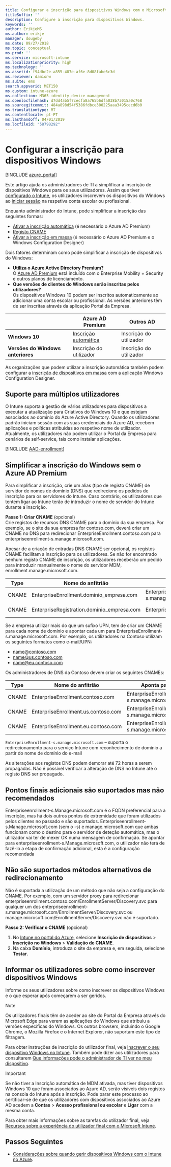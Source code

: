 ```yaml
---
title: Configurar a inscrição para dispositivos Windows com o Microsoft Intune
titleSuffix: ''
description: Configure a inscrição para dispositivos Windows.
keywords: ''
author: ErikjeMS
ms.author: erikje
manager: dougeby
ms.date: 09/27/2018
ms.topic: conceptual
ms.prod: ''
ms.service: microsoft-intune
ms.localizationpriority: high
ms.technology: ''
ms.assetid: f94dbc2e-a855-487e-af6e-8d08fabe6c3d
ms.reviewer: damionw
ms.suite: ems
search.appverid: MET150
ms.custom: intune-azure
ms.collection: M365-identity-device-management
ms.openlocfilehash: d7dd4ab5f7cecfa8a765b6dfa038b73015a0c768
ms.sourcegitcommit: 484a898d54f5386fdbce300225aaa3495cecd6b0
ms.translationtype: MT
ms.contentlocale: pt-PT
ms.lasthandoff: 04/01/2019
ms.locfileid: "58798292"
---
```

# <a name="set-up-enrollment-for-windows-devices"></a>Configurar a inscrição para dispositivos Windows

[!INCLUDE [azure_portal](./includes/azure_portal.md)]

Este artigo ajuda os administradores de TI a simplificar a inscrição de dispositivos Windows para os seus utilizadores. Assim que tiver [configurado o Intune](setup-steps.md), os utilizadores inscrevem os dispositivos do Windows ao [iniciar sessão](https://docs.microsoft.com/intune-user-help/enroll-your-device-in-intune-windows) na respetiva conta escolar ou profissional.  

Enquanto administrador do Intune, pode simplificar a inscrição das seguintes formas:
- [Ativar a inscrição automática](#enable-windows-10-automatic-enrollment) (é necessário o Azure AD Premium)
- [Registo CNAME](#simplify-windows-enrollment-without-azure-ad-premium)
- [Ativar a inscrição em massa](windows-bulk-enroll.md) (é necessário o Azure AD Premium e o Windows Configuration Designer)

Dois fatores determinam como pode simplificar a inscrição de dispositivos do Windows:

- **Utiliza o Azure Active Directory Premium?** <br>O [Azure AD Premium](https://docs.microsoft.com/azure/active-directory/active-directory-get-started-premium) está incluído com o Enterprise Mobility + Security e outros planos de licenciamento.
- **Que versões de clientes do Windows serão inscritas pelos utilizadores?** <br>Os dispositivos Windows 10 podem ser inscritos automaticamente ao adicionar uma conta escolar ou profissional. As versões anteriores têm de ser inscritas através da aplicação Portal da Empresa.

||**Azure AD Premium**|**Outros AD**|
|----------|---------------|---------------|  
|**Windows 10**|[Inscrição automática](#enable-windows-10-automatic-enrollment) |Inscrição do utilizador|
|**Versões do Windows anteriores**|Inscrição do utilizador|Inscrição do utilizador|

As organizações que podem utilizar a inscrição automática também podem configurar a [inscrição de dispositivos em massa](windows-bulk-enroll.md) com a aplicação Windows Configuration Designer.

## <a name="multi-user-support"></a>Suporte para múltiplos utilizadores

O Intune suporta a gestão de vários utilizadores para dispositivos a executar a atualização para Criativos do Windows 10 e que estejam associados ao domínio do Azure Active Directory. Quando os utilizadores padrão iniciam sessão com as suas credenciais do Azure AD, recebem aplicações e políticas atribuídas ao respetivo nome de utilizador. Atualmente, os utilizadores não podem utilizar o Portal da Empresa para cenários de self-service, tais como instalar aplicações.

[!INCLUDE [AAD-enrollment](./includes/win10-automatic-enrollment-aad.md)]

## <a name="simplify-windows-enrollment-without-azure-ad-premium"></a>Simplificar a inscrição do Windows sem o Azure AD Premium
Para simplificar a inscrição, crie um alias (tipo de registo CNAME) de servidor de nomes de domínio (DNS) que redirecione os pedidos de inscrição para os servidores do Intune. Caso contrário, os utilizadores que tentem ligar ao Intune terão de introduzir o nome de servidor do Intune durante a inscrição.

**Passo 1: Criar CNAME** (opcional)<br>
Crie registos de recursos DNS CNAME para o domínio da sua empresa. Por exemplo, se o site da sua empresa for contoso.com, deverá criar um CNAME no DNS para redirecionar EnterpriseEnrollment.contoso.com para enterpriseenrollment-s.manage.microsoft.com.

Apesar de a criação de entradas DNS CNAME ser opcional, os registos CNAME facilitam a inscrição para os utilizadores. Se não for encontrado nenhum registo CNAME de inscrição, os utilizadores receberão um pedido para introduzir manualmente o nome do servidor MDM, enrollment.manage.microsoft.com.

|Type|Nome do anfitrião|Aponta para|TTL|
|----------|---------------|---------------|---|
|CNAME|EnterpriseEnrollment.dominio_empresa.com|EnterpriseEnrollment-s.manage.microsoft.com| 1 hora|
|CNAME|EnterpriseRegistration.dominio_empresa.com|EnterpriseRegistration.windows.net|1 hora|

Se a empresa utilizar mais do que um sufixo UPN, tem de criar um CNAME para cada nome de domínio e apontar cada um para EnterpriseEnrollment-s.manage.microsoft.com. Por exemplo, os utilizadores na Contoso utilizam os seguintes formatos como e-mail/UPN:

- name@contoso.com
- name@us.contoso.com
- name@eu.contoso.com

Os administradores de DNS da Contoso devem criar os seguintes CNAMEs:

|Type|Nome do anfitrião|Aponta para|TTL|  
|----------|---------------|---------------|---|
|CNAME|EnterpriseEnrollment.contoso.com|EnterpriseEnrollment-s.manage.microsoft.com|1 hora|
|CNAME|EnterpriseEnrollment.us.contoso.com|EnterpriseEnrollment-s.manage.microsoft.com|1 hora|
|CNAME|EnterpriseEnrollment.eu.contoso.com|EnterpriseEnrollment-s.manage.microsoft.com| 1 hora|

`EnterpriseEnrollment-s.manage.microsoft.com` – suporta o redirecionamento para o serviço Intune com reconhecimento de domínio a partir do nome de domínio do e-mail

As alterações aos registos DNS podem demorar até 72 horas a serem propagadas. Não é possível verificar a alteração de DNS no Intune até o registo DNS ser propagado.

## <a name="additional-endpoints-are-supported-but-not-recommended"></a>Pontos finais adicionais são suportados mas não recomendados
Enterpriseenrollment-s.Manage.microsoft.com é o FQDN preferencial para a inscrição, mas há dois outros pontos de extremidade que foram utilizados pelos clientes no passado e são suportados. Enterpriseenrollment-s.Manage.microsoft.com (sem o -s) e manage.microsoft.com que ambas funcionam como o destino para o servidor de deteção automática, mas o utilizador vai ter de mexer OK numa mensagem de confirmação. Se apontar para enterpriseenrollment-s.Manage.microsoft.com, o utilizador não terá de fazê-lo a etapa de confirmação adicional, esta é a configuração recomendada

## <a name="alternate-methods-of-redirection-are-not-supported"></a>Não são suportados métodos alternativos de redirecionamento
Não é suportada a utilização de um método que não seja a configuração do CNAME. Por exemplo, com um servidor proxy para redirecionar enterpriseenrollment.contoso.com/EnrollmentServer/Discovery.svc para qualquer um dos enterpriseenrollment-s.manage.microsoft.com/EnrollmentServer/Discovery.svc ou manage.microsoft.com/EnrollmentServer/Discovery.svc não é suportado.

**Passo 2: Verificar o CNAME** (opcional)<br>
1. No [Intune no portal do Azure](https://aka.ms/intuneportal), selecione **Inscrição de dispositivos** > **Inscrição no Windows** > **Validação de CNAME**.
2. Na caixa **Domínio**, introduza o site da empresa e, em seguida, selecione **Testar**.

## <a name="tell-users-how-to-enroll-windows-devices"></a>Informar os utilizadores sobre como inscrever dispositivos Windows
Informe os seus utilizadores sobre como inscrever os dispositivos Windows e o que esperar após começarem a ser geridos.

> [!NOTE]
> Os utilizadores finais têm de aceder ao site do Portal da Empresa através do Microsoft Edge para verem as aplicações do Windows que atribuiu a versões específicas do Windows. Os outros browsers, incluindo o Google Chrome, o Mozilla Firefox e o Internet Explorer, não suportam este tipo de filtragem.

Para obter instruções de inscrição do utilizador final, veja [Inscrever o seu dispositivo Windows no Intune](https://docs.microsoft.com/intune-user-help/enroll-your-device-in-intune-windows). Também pode dizer aos utilizadores para consultarem [Que informações pode o administrador de TI ver no meu dispositivo](https://docs.microsoft.com/intune-user-help/what-can-your-it-administrator-see-when-you-enroll-your-device-in-intune-windows).

>[!IMPORTANT]
> Se não tiver a Inscrição automática de MDM ativada, mas tiver dispositivos Windows 10 que foram associados ao Azure AD, serão visíveis dois registos na consola do Intune após a inscrição. Pode parar este processo ao certificar-se de que os utilizadores com dispositivos associados ao Azure AD acedem a **Contas** > **Acesso profissional ou escolar** e **Ligar** com a mesma conta. 

Para obter mais informações sobre as tarefas do utilizador final, veja [Recursos sobre a experiência do utilizador final com o Microsoft Intune](end-user-educate.md).

## <a name="next-steps"></a>Passos Seguintes

- [Considerações sobre quando gerir dispositivos Windows com o Intune no Azure](intune-legacy-pc-client.md).
